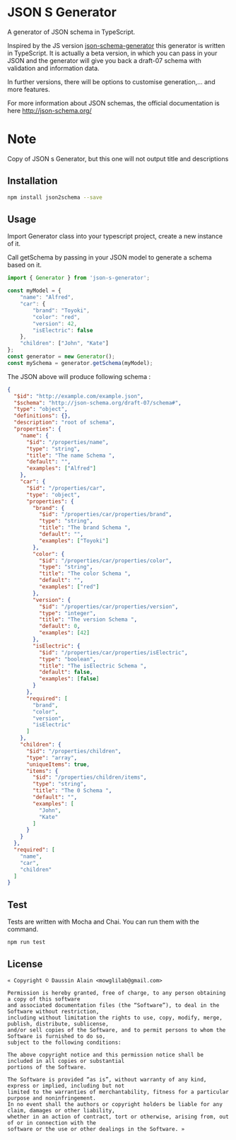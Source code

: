 # JSON S Generator

A generator of JSON schema in TypeScript.

Inspired by the JS version [json-schema-generator](https://www.npmjs.com/package/json-schema-generator)
this generator is written in TypeScript. It is actually a beta version, in which you can pass in your JSON
and the generator will give you back a draft-07 schema with validation and information data.

In further versions, there will be options to customise generation,... and more features.

For more information about JSON schemas, the official documentation is here <http://json-schema.org/> 

# Note
Copy of JSON s Generator, but this one will not output title and descriptions

## Installation
```sh
npm install json2schema --save
```

## Usage
Import Generator class into your typescript project, create a new instance of it.

Call getSchema by passing in your JSON model to generate a schema based on it.
```typescript
import { Generator } from 'json-s-generator';

const myModel = {
    "name": "Alfred",
    "car": {
        "brand": "Toyoki",
        "color": "red",
        "version": 42,
        "isElectric": false
    },
    "children": ["John", "Kate"]
};
const generator = new Generator();
const mySchema = generator.getSchema(myModel);
```

The JSON above will produce following schema :
```json
{
  "$id": "http://example.com/example.json",
  "$schema": "http://json-schema.org/draft-07/schema#",
  "type": "object",
  "definitions": {},
  "description": "root of schema",
  "properties": {
    "name": {
      "$id": "/properties/name",
      "type": "string",
      "title": "The name Schema ",
      "default": "",
      "examples": ["Alfred"]
    },
    "car": {
      "$id": "/properties/car",
      "type": "object",
      "properties": {
        "brand": {
          "$id": "/properties/car/properties/brand",
          "type": "string",
          "title": "The brand Schema ",
          "default": "",
          "examples": ["Toyoki"]
        },
        "color": {
          "$id": "/properties/car/properties/color",
          "type": "string",
          "title": "The color Schema ",
          "default": "",
          "examples": ["red"]
        },
        "version": {
          "$id": "/properties/car/properties/version",
          "type": "integer",
          "title": "The version Schema ",
          "default": 0,
          "examples": [42]
        },
        "isElectric": {
          "$id": "/properties/car/properties/isElectric",
          "type": "boolean",
          "title": "The isElectric Schema ",
          "default": false,
          "examples": [false]
        }
      },
      "required": [
        "brand",
        "color",
        "version",
        "isElectric"
      ]
    },
    "children": {
      "$id": "/properties/children",
      "type": "array",
      "uniqueItems": true,
      "items": {
        "$id": "/properties/children/items",
        "type": "string",
        "title": "The 0 Schema ",
        "default": "",
        "examples": [
          "John",
          "Kate"
        ]
      }
    }
  },
  "required": [
    "name",
    "car",
    "children"
  ]
}
```

## Test
Tests are written with Mocha and Chai. You can run them with the command.
```sh
npm run test
```


## License
```text
« Copyright © Daussin Alain <mowglilab@gmail.com>

Permission is hereby granted, free of charge, to any person obtaining a copy of this software
and associated documentation files (the “Software”), to deal in the Software without restriction,
including without limitation the rights to use, copy, modify, merge, publish, distribute, sublicense,
and/or sell copies of the Software, and to permit persons to whom the Software is furnished to do so,
subject to the following conditions:

The above copyright notice and this permission notice shall be included in all copies or substantial
portions of the Software.

The Software is provided “as is”, without warranty of any kind, express or implied, including but not
limited to the warranties of merchantability, fitness for a particular purpose and noninfringement.
In no event shall the authors or copyright holders be liable for any claim, damages or other liability,
whether in an action of contract, tort or otherwise, arising from, out of or in connection with the
software or the use or other dealings in the Software. »
```
